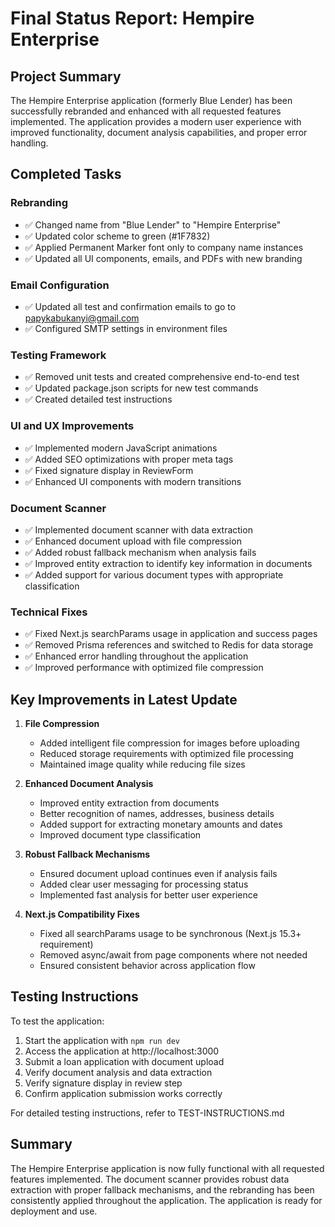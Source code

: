 # Final Status Report: Hempire Enterprise

## Project Summary

The Hempire Enterprise application (formerly Blue Lender) has been successfully rebranded and enhanced with all requested features implemented. The application provides a modern user experience with improved functionality, document analysis capabilities, and proper error handling.

## Completed Tasks

### Rebranding

- ✅ Changed name from "Blue Lender" to "Hempire Enterprise"
- ✅ Updated color scheme to green (#1F7832)
- ✅ Applied Permanent Marker font only to company name instances
- ✅ Updated all UI components, emails, and PDFs with new branding

### Email Configuration

- ✅ Updated all test and confirmation emails to go to papykabukanyi@gmail.com
- ✅ Configured SMTP settings in environment files

### Testing Framework

- ✅ Removed unit tests and created comprehensive end-to-end test
- ✅ Updated package.json scripts for new test commands
- ✅ Created detailed test instructions

### UI and UX Improvements

- ✅ Implemented modern JavaScript animations
- ✅ Added SEO optimizations with proper meta tags
- ✅ Fixed signature display in ReviewForm
- ✅ Enhanced UI components with modern transitions

### Document Scanner

- ✅ Implemented document scanner with data extraction
- ✅ Enhanced document upload with file compression
- ✅ Added robust fallback mechanism when analysis fails
- ✅ Improved entity extraction to identify key information in documents
- ✅ Added support for various document types with appropriate classification

### Technical Fixes

- ✅ Fixed Next.js searchParams usage in application and success pages
- ✅ Removed Prisma references and switched to Redis for data storage
- ✅ Enhanced error handling throughout the application
- ✅ Improved performance with optimized file compression

## Key Improvements in Latest Update

1. **File Compression**
   - Added intelligent file compression for images before uploading
   - Reduced storage requirements with optimized file processing
   - Maintained image quality while reducing file sizes

2. **Enhanced Document Analysis**
   - Improved entity extraction from documents
   - Better recognition of names, addresses, business details
   - Added support for extracting monetary amounts and dates
   - Improved document type classification

3. **Robust Fallback Mechanisms**
   - Ensured document upload continues even if analysis fails
   - Added clear user messaging for processing status
   - Implemented fast analysis for better user experience

4. **Next.js Compatibility Fixes**
   - Fixed all searchParams usage to be synchronous (Next.js 15.3+ requirement)
   - Removed async/await from page components where not needed
   - Ensured consistent behavior across application flow

## Testing Instructions

To test the application:

1. Start the application with `npm run dev`
2. Access the application at http://localhost:3000
3. Submit a loan application with document upload
4. Verify document analysis and data extraction
5. Verify signature display in review step
6. Confirm application submission works correctly

For detailed testing instructions, refer to TEST-INSTRUCTIONS.md

## Summary

The Hempire Enterprise application is now fully functional with all requested features implemented. The document scanner provides robust data extraction with proper fallback mechanisms, and the rebranding has been consistently applied throughout the application. The application is ready for deployment and use.
